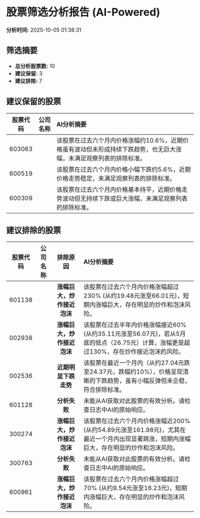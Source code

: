 # 股票筛选分析报告 (AI-Powered)

**分析时间:** 2025-10-05 01:38:31

## 筛选摘要

- **总分析股票数:** 10
- **建议保留:** 3
- **建议排除:** 7

## 建议保留的股票

| 股票代码 | 公司名称 | AI分析摘要 |
|:---:|:---:|:---|
| 603063 |  | 该股票在过去六个月内价格涨幅约10.6%，近期价格虽有波动但未形成持续下跌趋势，也无巨大涨幅，未满足观察列表的排除标准。 |
| 600519 |  | 该股票在过去六个月内价格小幅下跌约5.6%，近期价格走势稳定，未满足观察列表的排除标准。 |
| 600309 |  | 该股票在过去六个月内价格基本持平，近期价格走势波动但无持续下跌或巨大涨幅，未满足观察列表的排除标准。 |

## 建议排除的股票

| 股票代码 | 公司名称 | 排除原因 | AI分析摘要 |
|:---:|:---:|:---:|:---|
| 601138 |  | **涨幅巨大，炒作接近泡沫** | 该股票在过去六个月内价格涨幅超过230% (从约19.48元涨至66.01元)，短期内涨幅巨大，存在明显的炒作和泡沫风险。 |
| 002938 |  | **涨幅巨大，炒作接近泡沫** | 该股票在过去半年内价格涨幅接近60% (从约35.11元涨至56.07元)，若从5月底的低点（26.75元）计算，涨幅更是超过130%，存在炒作接近泡沫的风险。 |
| 002536 |  | **近期明显下跌走势** | 该股票在最近一个月内（从约27.04元跌至24.37元，跌幅约10%），价格呈现清晰的下跌趋势，虽有小幅反弹但未企稳，符合排除标准。 |
| 601128 |  | **分析失败** | 未能从AI获取对此股票的有效分析。请检查日志中AI的原始响应。 |
| 300274 |  | **涨幅巨大，炒作接近泡沫** | 该股票在过去六个月内价格涨幅近200% (从约54.89元涨至161.98元)，尤其在最近一个月内出现显著跳涨，短期内涨幅巨大，存在明显的炒作和泡沫风险。 |
| 300763 |  | **分析失败** | 未能从AI获取对此股票的有效分析。请检查日志中AI的原始响应。 |
| 600961 |  | **涨幅巨大，炒作接近泡沫** | 该股票在过去六个月内价格涨幅超过70% (从约9.54元涨至16.23元)，短期内涨幅巨大，存在明显的炒作和泡沫风险。 |
